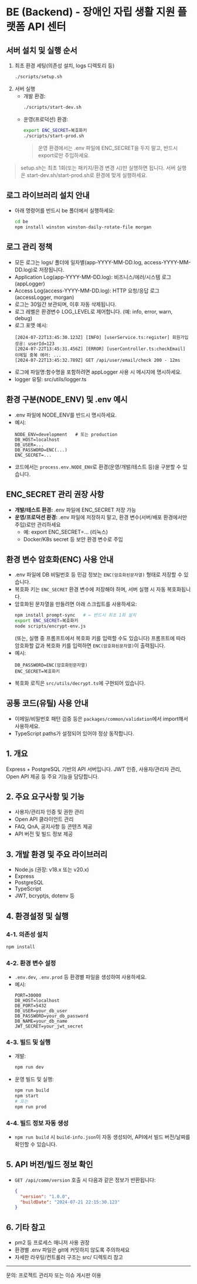 # BE (Backend) - 장애인 자립 생활 지원 플랫폼 API 센터

## 서버 설치 및 실행 순서

1. 최초 환경 세팅(의존성 설치, logs 디렉토리 등)
   ```sh
   ./scripts/setup.sh
   ```
2. 서버 실행
   - 개발 환경: 
     ```sh
     ./scripts/start-dev.sh
     ```
   - 운영(프로덕션) 환경:
     ```sh
     export ENC_SECRET=복호화키
     ./scripts/start-prod.sh
     ```
     > 운영 환경에서는 .env 파일에 ENC_SECRET을 두지 말고, 반드시 export로만 주입하세요.

> setup.sh는 최초 1회(또는 패키지/환경 변경 시)만 실행하면 됩니다.
> 서버 실행은 start-dev.sh/start-prod.sh로 환경에 맞게 실행하세요.

## 로그 라이브러리 설치 안내

- 아래 명령어를 반드시 be 폴더에서 실행하세요:
  ```sh
  cd be
  npm install winston winston-daily-rotate-file morgan
  ```

## 로그 관리 정책

- 모든 로그는 logs/ 폴더에 일자별(app-YYYY-MM-DD.log, access-YYYY-MM-DD.log)로 저장됩니다.
- Application Log(app-YYYY-MM-DD.log): 비즈니스/에러/시스템 로그 (appLogger)
- Access Log(access-YYYY-MM-DD.log): HTTP 요청/응답 로그 (accessLogger, morgan)
- 로그는 30일간 보관되며, 이후 자동 삭제됩니다.
- 로그 레벨은 환경변수 LOG_LEVEL로 제어합니다. (예: info, error, warn, debug)
- 로그 포맷 예시:
  ```
  [2024-07-22T13:45:30.123Z] [INFO] [userService.ts:register] 회원가입 성공: userId=123
  [2024-07-22T13:45:31.456Z] [ERROR] [userController.ts:checkEmail] 이메일 중복 에러: ...
  [2024-07-22T13:45:32.789Z] GET /api/user/email/check 200 - 12ms
  ```
- 로그에 파일명:함수명을 포함하려면 appLogger 사용 시 메시지에 명시하세요.
- logger 유틸: src/utils/logger.ts

## 환경 구분(NODE_ENV) 및 .env 예시

- .env 파일에 NODE_ENV를 반드시 명시하세요.
- 예시:
  ```env
  NODE_ENV=development   # 또는 production
  DB_HOST=localhost
  DB_USER=...
  DB_PASSWORD=ENC(...)
  ENC_SECRET=...
  ```
- 코드에서는 `process.env.NODE_ENV`로 환경(운영/개발/테스트 등)을 구분할 수 있습니다.

## ENC_SECRET 관리 권장 사항

- **개발/테스트 환경:** .env 파일에 ENC_SECRET 저장 가능
- **운영/프로덕션 환경:** .env 파일에 저장하지 말고, 환경 변수(서버/배포 환경에서만 주입)로만 관리하세요
  - 예: export ENC_SECRET=... (리눅스)
  - Docker/K8s secret 등 보안 환경 변수로 주입

## 환경 변수 암호화(ENC) 사용 안내

- .env 파일에 DB 비밀번호 등 민감 정보는 `ENC(암호화된문자열)` 형태로 저장할 수 있습니다.
- 복호화 키는 `ENC_SECRET` 환경 변수에 저장해야 하며, 서버 실행 시 자동 복호화됩니다.
- 암호화된 문자열을 만들려면 아래 스크립트를 사용하세요:
  ```sh
  npm install prompt-sync   # ← 반드시 최초 1회 설치
  export ENC_SECRET=복호화키
  node scripts/encrypt-env.js
  ```
  (또는, 실행 중 프롬프트에서 복호화 키를 입력할 수도 있습니다)
  프롬프트에 따라 암호화할 값과 복호화 키를 입력하면 `ENC(암호화된문자열)`이 출력됩니다.
- 예시:
  ```env
  DB_PASSWORD=ENC(암호화된문자열)
  ENC_SECRET=복호화키
  ```
- 복호화 로직은 `src/utils/decrypt.ts`에 구현되어 있습니다.

## 공통 코드(유틸) 사용 안내

- 이메일/비밀번호 패턴 검증 등은 `packages/common/validation`에서 import해서 사용하세요.
- TypeScript paths가 설정되어 있어야 정상 동작합니다.

## 1. 개요
Express + PostgreSQL 기반의 API 서버입니다. JWT 인증, 사용자/관리자 관리, Open API 제공 등 주요 기능을 담당합니다.

## 2. 주요 요구사항 및 기능
- 사용자/관리자 인증 및 권한 관리
- Open API 클라이언트 관리
- FAQ, QnA, 공지사항 등 콘텐츠 제공
- API 버전 및 빌드 정보 제공

## 3. 개발 환경 및 주요 라이브러리
- Node.js (권장: v18.x 또는 v20.x)
- Express
- PostgreSQL
- TypeScript
- JWT, bcryptjs, dotenv 등

## 4. 환경설정 및 실행

### 4-1. 의존성 설치
```sh
npm install
```

### 4-2. 환경 변수 설정
- `.env.dev`, `.env.prod` 등 환경별 파일을 생성하여 사용하세요.
- 예시:
  ```env
  PORT=30000
  DB_HOST=localhost
  DB_PORT=5432
  DB_USER=your_db_user
  DB_PASSWORD=your_db_password
  DB_NAME=your_db_name
  JWT_SECRET=your_jwt_secret
  ```

### 4-3. 빌드 및 실행
- 개발:
  ```sh
  npm run dev
  ```
- 운영 빌드 및 실행:
  ```sh
  npm run build
  npm start
  # 또는
  npm run prod
  ```

### 4-4. 빌드 정보 자동 생성
- `npm run build` 시 `build-info.json`이 자동 생성되어, API에서 빌드 버전/날짜를 확인할 수 있습니다.

## 5. API 버전/빌드 정보 확인
- `GET /api/comm/version` 호출 시 다음과 같은 정보가 반환됩니다:
  ```json
  {
    "version": "1.0.0",
    "buildDate": "2024-07-21 22:15:30.123"
  }
  ```

## 6. 기타 참고
- pm2 등 프로세스 매니저 사용 권장
- 환경별 .env 파일은 git에 커밋하지 않도록 주의하세요
- 자세한 라우팅/컨트롤러 구조는 src/ 디렉토리 참고

---

문의: 프로젝트 관리자 또는 이슈 게시판 이용 